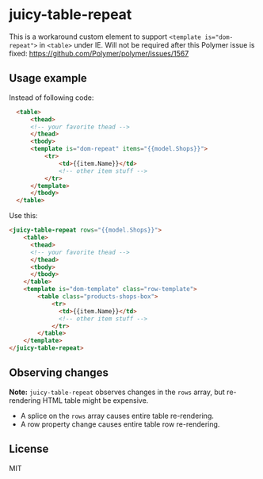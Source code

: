 # juicy-table-repeat
This is a workaround custom element to support `<template is="dom-repeat">` in `<table>` under IE.
Will not be required after this Polymer issue is fixed: https://github.com/Polymer/polymer/issues/1567

## Usage example

Instead of following code:
```html
  <table>
      <thead>
      <!-- your favorite thead -->
      </thead>
      <tbody>
      <template is="dom-repeat" items="{{model.Shops}}">
          <tr>
              <td>{{item.Name}}</td>
              <!-- other item stuff -->
          </tr>
      </template>
      </tbody>
  </table>
```

Use this:

```html
<juicy-table-repeat rows="{{model.Shops}}">
    <table>
      <thead>
      <!-- your favorite thead -->
      </thead>
      <tbody>
      </tbody>
    </table>
    <template is="dom-template" class="row-template">
        <table class="products-shops-box">
            <tr>
              <td>{{item.Name}}</td>
              <!-- other item stuff -->
            </tr>
        </table>
    </template>
</juicy-table-repeat>
```

## Observing changes

**Note:** `juicy-table-repeat` observes changes in the `rows` array, but re-rendering HTML table might be expensive.

- A splice on the `rows` array causes entire table re-rendering.
- A row property change causes entire table row re-rendering.

## License

MIT
